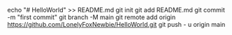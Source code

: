 echo "# HelloWorld" >> README.md 
git init 
git add README.md 
git commit -m "first commit" 
git branch -M main 
git remote add origin https://github.com/LonelyFoxNewbie/HelloWorld.git
 git push - u origin main
                
